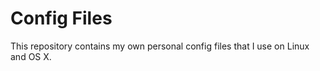 Config Files
============

This repository contains my own personal config files that I use on Linux and
OS X.
